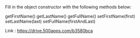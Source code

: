 Fill in the object constructor with the following methods below:

getFirstName()
getLastName()
getFullName()
setFirstName(first)
setLastName(last)
setFullName(firstAndLast)

Link : https://drive.500apps.com/b3580bca

